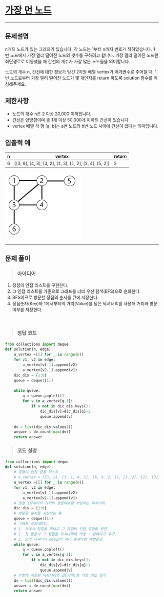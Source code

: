 
<h1><strong ><a href="https://programmers.co.kr/learn/courses/30/lessons/49189" style="font-size:30px;">가장 먼 노드</a></strong></h1>
<hr>

## 문제설명
n개의 노드가 있는 그래프가 있습니다. 각 노드는 1부터 n까지 번호가 적혀있습니다. 1번 노드에서 가장 멀리 떨어진 노드의 갯수를 구하려고 합니다. 가장 멀리 떨어진 노드란 최단경로로 이동했을 때 간선의 개수가 가장 많은 노드들을 의미합니다.   

노드의 개수 n, 간선에 대한 정보가 담긴 2차원 배열 vertex가 매개변수로 주어질 때, 1번 노드로부터 가장 멀리 떨어진 노드가 몇 개인지를 return 하도록 solution 함수를 작성해주세요.

## 제한사항  
- 노드의 개수 n은 2 이상 20,000 이하입니다.
- 간선은 양방향이며 총 1개 이상 50,000개 이하의 간선이 있습니다.
- vertex 배열 각 행 [a, b]는 a번 노드와 b번 노드 사이에 간선이 있다는 의미입니다.

## 입출력 예
|n|vertex|return|
|---|---|---|
|6|[[3, 6], [4, 3], [3, 2], [1, 3], [1, 2], [2, 4], [5, 2]]|3|
<img src="Reference_img/가장먼노드1.png" width='250' height='220'>
<hr>

## 문제 풀이

> ### 아이디어
1. 정점의 인접 리스트를 구현한다.
2. 그 인접 리스트를 기준으로 그래프를 너비 우선 탐색(BFS)으로 순회한다.
3. BFS이므로 방문할 정점의 순서를 큐에 저장한다.
4. 정점숫자(Key)와 1에서부터의 거리(Value)를 담은 딕셔너리를 사용해 거리와 방문여부를 저장한다.

<br>

> ### 정답 코드
```python
from collections import deque
def solution(n, edge):
    a_vertex =[[] for _ in range(n)]
    for v1, v2 in edge:
        a_vertex[v1-1].append(v2)
        a_vertex[v2-1].append(v1)
    dic_dis = {1:0}
    queue = deque([1])

    while queue:
        q = queue.popleft()
        for v in a_vertex[q-1]:
            if v not in dic_dis.keys():
                dic_dis[v]=dic_dis[q]+1
                queue.append(v)

    dv = list(dic_dis.values())
    answer = dv.count(max(dv))
    return answer
```

> ### 코드 설명
```python
from collections import deque
def solution(n, edge):
    # 정점의 인접 정점 리스트
    # a_vertex = [[3, 2], [3, 1, 4, 5], [6, 4, 2, 1], [3, 2], [2], [3]]
    a_vertex =[[] for _ in range(n)]
    for v1, v2 in edge:
        a_vertex[v1-1].append(v2)
        a_vertex[v2-1].append(v1)
    # 정점 1로부터의 거리와 방문여부를 저장하는 딕셔너리
    dic_dis = {1:0}
    # 방문할 순서를 저장하는 큐
    queue = deque([1])
    # 그래프 순회(BFS)
    # 1. 큐에서 정점을 꺼내고 그 정점의 인접 정점을 방문
    # 2. 첫 방문시 그 정점을 딕셔너리에 저장 + 큐에다가 추가
    # 3. 만약 딕셔너리 key값이 이미 존재하면 재방문임.
    while queue:
        q = queue.popleft()
        for v in a_vertex[q-1]:
            if v not in dic_dis.keys():
                dic_dis[v]=dic_dis[q]+1
                queue.append(v)
    # 이렇게 저장된 딕셔너리의 값(거리)중 가장 큰값 찾기
    dv = list(dic_dis.values())
    answer = dv.count(max(dv))
    return answer
```
